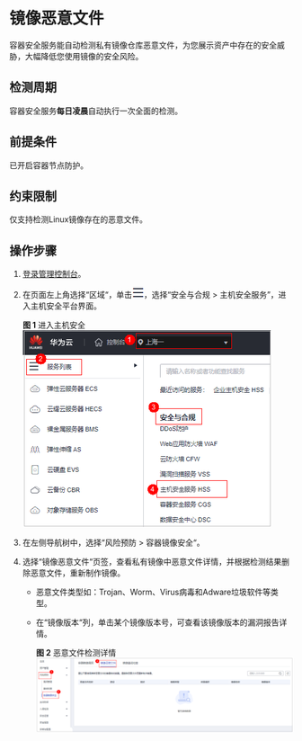 # 镜像恶意文件<a name="hss_01_0306"></a>

容器安全服务能自动检测私有镜像仓库恶意文件，为您展示资产中存在的安全威胁，大幅降低您使用镜像的安全风险。

## 检测周期<a name="section9782020194416"></a>

容器安全服务**每日凌晨**自动执行一次全面的检测。

## 前提条件<a name="section13431172754515"></a>

已开启容器节点防护。

## 约束限制<a name="section114261122184518"></a>

仅支持检测Linux镜像存在的恶意文件。

## 操作步骤<a name="section108711468520"></a>

1.  [登录管理控制台](https://console.huaweicloud.com/?locale=zh-cn)。
2.  在页面左上角选择“区域“，单击![](figures/zh-cn_image_0000001517317834.png)，选择“安全与合规 \> 主机安全服务”，进入主机安全平台界面。

    **图 1**  进入主机安全<a name="hss_01_0234_fig1855613765114"></a>  
    ![](figures/进入主机安全.png "进入主机安全")

3.  在左侧导航树中，选择“风险预防  \>  容器镜像安全“。
4.  选择“镜像恶意文件“页签，查看私有镜像中恶意文件详情，并根据检测结果删除恶意文件，重新制作镜像。
    -   恶意文件类型如：Trojan、Worm、Virus病毒和Adware垃圾软件等类型。
    -   在“镜像版本“列，单击某个镜像版本号，可查看该镜像版本的漏洞报告详情。

        **图 2**  恶意文件检测详情<a name="fig10648193941510"></a>  
        ![](figures/恶意文件检测详情.png "恶意文件检测详情")

